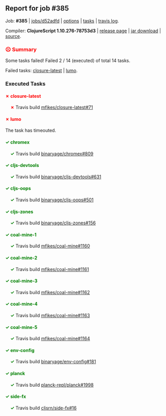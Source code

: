 ## Report for job #385

Job: **#385** | [jobs/d52adfd](https://github.com/cljs-oss/canary/commit/d52adfd0bf7fcfde4255035ae4dfd48e784d73e6) | [options](options.edn) | [tasks](tasks.edn) | [travis log](https://travis-ci.org/cljs-oss/canary/builds/379560888).

Compiler: **ClojureScript 1.10.276-78753d3** | [release page](https://github.com/cljs-oss/canary/releases/tag/r1.10.276-78753d3) | [jar download](https://github.com/cljs-oss/canary/releases/download/r1.10.276-78753d3/clojurescript-1.10.276-78753d3.jar) | [source](https://github.com/clojure/clojurescript/commit/78753d376d5bfe9afd1dbb98eea15fd5bd312255).

### <b style='color:red'>☹ Summary</b>

Some tasks failed! Failed 2 / 14 (executed) of total 14 tasks.

Failed tasks: [closure-latest](#-closure-latest) | [lumo](#-lumo).

### Executed Tasks

#### <b style='color:red'>&#x2717; closure-latest</b>
&nbsp;&nbsp;&nbsp;&nbsp;<b style='color:red'>&#x2717;</b> Travis build [mfikes/closure-latest#71](https://travis-ci.org/mfikes/closure-latest/builds/379561900)<br>

#### <b style='color:red'>&#x2717; lumo</b>
The task has timeouted.

#### <b style='color:green'>&#x2713; chromex</b>
&nbsp;&nbsp;&nbsp;&nbsp;<b style='color:green'>&#x2713;</b> Travis build [binaryage/chromex#809](https://travis-ci.org/binaryage/chromex/builds/379561879)<br>

#### <b style='color:green'>&#x2713; cljs-devtools</b>
&nbsp;&nbsp;&nbsp;&nbsp;<b style='color:green'>&#x2713;</b> Travis build [binaryage/cljs-devtools#631](https://travis-ci.org/binaryage/cljs-devtools/builds/379561886)<br>

#### <b style='color:green'>&#x2713; cljs-oops</b>
&nbsp;&nbsp;&nbsp;&nbsp;<b style='color:green'>&#x2713;</b> Travis build [binaryage/cljs-oops#501](https://travis-ci.org/binaryage/cljs-oops/builds/379561888)<br>

#### <b style='color:green'>&#x2713; cljs-zones</b>
&nbsp;&nbsp;&nbsp;&nbsp;<b style='color:green'>&#x2713;</b> Travis build [binaryage/cljs-zones#156](https://travis-ci.org/binaryage/cljs-zones/builds/379561896)<br>

#### <b style='color:green'>&#x2713; coal-mine-1</b>
&nbsp;&nbsp;&nbsp;&nbsp;<b style='color:green'>&#x2713;</b> Travis build [mfikes/coal-mine#1160](https://travis-ci.org/mfikes/coal-mine/builds/379561905)<br>

#### <b style='color:green'>&#x2713; coal-mine-2</b>
&nbsp;&nbsp;&nbsp;&nbsp;<b style='color:green'>&#x2713;</b> Travis build [mfikes/coal-mine#1161](https://travis-ci.org/mfikes/coal-mine/builds/379561907)<br>

#### <b style='color:green'>&#x2713; coal-mine-3</b>
&nbsp;&nbsp;&nbsp;&nbsp;<b style='color:green'>&#x2713;</b> Travis build [mfikes/coal-mine#1162](https://travis-ci.org/mfikes/coal-mine/builds/379561909)<br>

#### <b style='color:green'>&#x2713; coal-mine-4</b>
&nbsp;&nbsp;&nbsp;&nbsp;<b style='color:green'>&#x2713;</b> Travis build [mfikes/coal-mine#1163](https://travis-ci.org/mfikes/coal-mine/builds/379561911)<br>

#### <b style='color:green'>&#x2713; coal-mine-5</b>
&nbsp;&nbsp;&nbsp;&nbsp;<b style='color:green'>&#x2713;</b> Travis build [mfikes/coal-mine#1164](https://travis-ci.org/mfikes/coal-mine/builds/379561921)<br>

#### <b style='color:green'>&#x2713; env-config</b>
&nbsp;&nbsp;&nbsp;&nbsp;<b style='color:green'>&#x2713;</b> Travis build [binaryage/env-config#181](https://travis-ci.org/binaryage/env-config/builds/379561923)<br>

#### <b style='color:green'>&#x2713; planck</b>
&nbsp;&nbsp;&nbsp;&nbsp;<b style='color:green'>&#x2713;</b> Travis build [planck-repl/planck#1998](https://travis-ci.org/planck-repl/planck/builds/379561932)<br>

#### <b style='color:green'>&#x2713; side-fx</b>
&nbsp;&nbsp;&nbsp;&nbsp;<b style='color:green'>&#x2713;</b> Travis build [cljsrn/side-fx#16](https://travis-ci.org/cljsrn/side-fx/builds/379561934)<br>